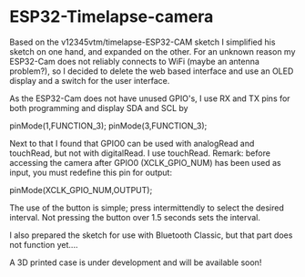 # ESP32-Timelapse-camera

Based on the v12345vtm/timelapse-ESP32-CAM sketch I simplified his sketch on one hand, and expanded on the other.
For an unknown reason my ESP32-Cam does not reliably connects to WiFi (maybe an antenna problem?), so I decided to
delete the web based interface and use an OLED display and a switch for the user interface.

As the ESP32-Cam does not have unused GPIO's, I use RX and TX pins for both programming and display SDA and SCL by

pinMode(1,FUNCTION_3); 
pinMode(3,FUNCTION_3); 

Next to that I found that GPIO0 can be used with analogRead and touchRead, but not with digitalRead. I use touchRead.
Remark: before accessing the camera after GPIO0 (XCLK_GPIO_NUM) has been used as input, you must redefine this pin for output: 

pinMode(XCLK_GPIO_NUM,OUTPUT);

The use of the button is simple; press intermittendly to select the desired interval. Not pressing the button over 1.5 seconds 
sets the interval.

I also prepared the sketch for use with Bluetooth Classic, but that part does not function yet....

A 3D printed case is under development and will be available soon!
